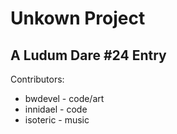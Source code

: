Unkown Project
==============

A Ludum Dare #24 Entry
----------------------

Contributors:
-  bwdevel - code/art
-  innidael - code
-  isoteric - music 

